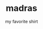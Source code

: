 ---
title: madras
subtitle: my favorite shirt
reference: madras
layout: post
design: raphael.js
version: 1.0.0
featured: true
image: madras.png
amazon: //ws-na.amazon-adsystem.com/widgets/q?ServiceVersion=20070822&OneJS=1&Operation=GetAdHtml&MarketPlace=US&source=ss&ref=ss_til&ad_type=product_link&tracking_id=main05-20&marketplace=amazon&region=US&placement=B00J0HK12G&asins=B00J0HK12G&linkId=5SYOTAICAZPJZA7N
customJS:
- lib: raphael
- file: madras.js
description: >
  My favorite shirt, a polo ralph lauren madras button-down, algorithmically illustrated with moiré weave and line variation simulating the warp and weft of threads in less perfect machines
---
